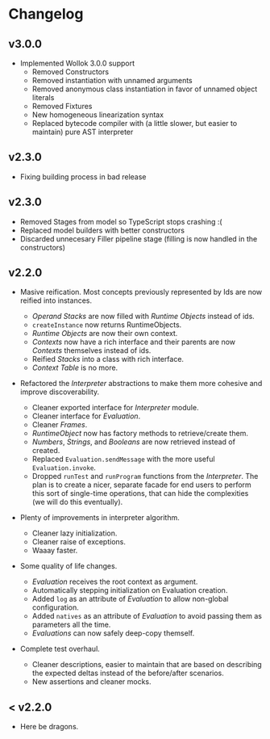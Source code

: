 # Changelog

## v3.0.0
- Implemented Wollok 3.0.0 support
    - Removed Constructors
    - Removed instantiation with unnamed arguments
    - Removed anonymous class instantiation in favor of unnamed object literals
    - Removed Fixtures
    - New homogeneous linearization syntax
    - Replaced bytecode compiler with (a little slower, but easier to maintain) pure AST interpreter

## v2.3.0
- Fixing building process in bad release

## v2.3.0
- Removed Stages from model so TypeScript stops crashing :(
- Replaced model builders with better constructors
- Discarded unnecesary Filler pipeline stage (filling is now handled in the constructors)

## v2.2.0

- Masive reification. Most concepts previously represented by Ids are now reified into instances.
    - *Operand Stacks* are now filled with *Runtime Objects* instead of ids.
    - `createInstance` now returns RuntimeObjects.
    - *Runtime Objects* are now their own context.
    - *Contexts* now have a rich interface and their parents are now *Contexts* themselves instead of ids.
    - Reified *Stacks* into a class with rich interface.
    - *Context Table* is no more.

- Refactored the *Interpreter* abstractions to make them more cohesive and improve discoverability.
    - Cleaner exported interface for *Interpreter* module.
    - Cleaner interface for *Evaluation*.
    - Cleaner *Frames*.
    - *RuntimeObject* now has factory methods to retrieve/create them.
    - *Numbers*, *Strings*, and *Booleans* are now retrieved instead of created.
    - Replaced `Evaluation.sendMessage` with the more useful `Evaluation.invoke`.
    - Dropped `runTest` and `runProgram` functions from the *Interpreter*. The plan is to create a nicer, separate facade for end users to perform this sort of single-time operations, that can hide the complexities (we will do this eventually).

- Plenty of improvements in interpreter algorithm.
    - Cleaner lazy initialization.
    - Cleaner raise of exceptions.
    - Waaay faster.

- Some quality of life changes.
    - *Evaluation* receives the root context as argument.
    - Automatically stepping initialization on Evaluation creation.
    - Added `log` as an attribute of *Evaluation* to allow non-global configuration.
    - Added `natives` as an attribute of *Evaluation* to avoid passing them as parameters all the time.
    - *Evaluations* can now safely deep-copy themself.

- Complete test overhaul.
    - Cleaner descriptions, easier to maintain that are based on describing the expected deltas instead of the before/after scenarios.
    - New assertions and cleaner mocks.


## < v2.2.0
- Here be dragons.